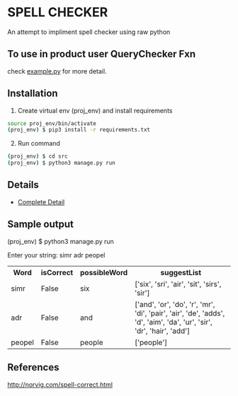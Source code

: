 # SPELL CHECKER
An attempt to impliment spell checker using raw python

## To use in product user QueryChecker Fxn
check [example.py](./src/example.py) for more detail.



## Installation
1. Create virtual env (proj_env) and install requirements
``` bash
source proj_env/bin/activate
(proj_env) $ pip3 install -r requirements.txt
```

2. Run command
```bash
(proj_env) $ cd src
(proj_env) $ python3 manage.py run
```

## Details
- [Complete Detail](./res/README.md)



## Sample output

(proj_env) $ python3 manage.py run

Enter your string: simr adr peopel

<table>
    <tr>
        <th>Word</th><th>isCorrect</th><th>possibleWord</th><th>suggestList</th>
    </tr>
    <tr>
        <td>simr</td><td>False</td><td>six</td><td>['six', 'sri', 'air', 'sit', 'sirs', 'sir'] </td>
    </tr>
    <tr>
        <td>adr</td><td>False</td><td>and</td><td>['and', 'or', 'do', 'r', 'mr', 'di', 'pair', 'air', 'de', 'adds', 'd', 'aim', 'da', 'ur', 'sir', 'dr', 'hair', 'add']</td>
    </tr>
    <tr>
        <td>peopel</td><td>False</td><td>people</td><td>['people']</td>
    </tr>
</table>

## References
http://norvig.com/spell-correct.html
